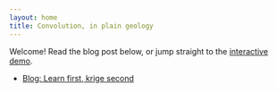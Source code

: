 ```yaml
---
layout: home
title: Convolution, in plain geology
---
```


Welcome! Read the blog post below, or jump straight to the
[interactive demo](/Convolution-demo/interactive/).

- [Blog: Learn first, krige second](/Convolution-demo/2025/10/31/convolution-plain-geology.html)
